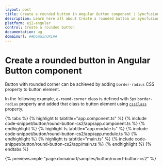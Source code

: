 ```yaml
---
layout: post
title: Create a rounded button in Angular Button component | Syncfusion
description: Learn here all about Create a rounded button in Syncfusion Angular Button component of Syncfusion Essential JS 2 and more.
platform: ej2-angular
control: Create a rounded button 
documentation: ug
domainurl: ##DomainURL##
---
```


# Create a rounded button in Angular Button component

Button with rounded corner can be achieved by adding `border-radius` CSS property to button element.

In the following example, `e-round-corner` class is defined with `5px` `border-radius` property and added that class to button element using [`cssClass`](https://ej2.syncfusion.com/angular/documentation/api/button#cssclass)
property.

{% tabs %}
{% highlight ts tabtitle="app.component.ts" %}
{% include code-snippet/button/round-button-cs2/app/app.component.ts %}
{% endhighlight %}
{% highlight ts tabtitle="app.module.ts" %}
{% include code-snippet/button/round-button-cs2/app/app.module.ts %}
{% endhighlight %}
{% highlight ts tabtitle="main.ts" %}
{% include code-snippet/button/round-button-cs2/app/main.ts %}
{% endhighlight %}
{% endtabs %}
  
{% previewsample "page.domainurl/samples/button/round-button-cs2" %}